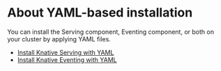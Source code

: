 # About YAML-based installation

You can install the Serving component, Eventing component, or both on your cluster
by applying YAML files.

<!--TODO: Add reason to choose this install method -->

- [Install Knative Serving with YAML](serving/install-serving-with-yaml.md)
- [Install Knative Eventing with YAML](eventing/install-eventing-with-yaml.md)
